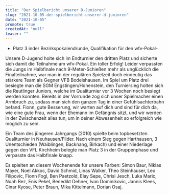 ```yaml
---
title: "Der Spielbericht unserer D-Junioren"
slug: "2021-10-05-der-spielbericht-unserer-d-junioren"
date: "2021-10-05"
promote: true
createdAt: "null"
teaser: ""
---
```

- Platz 3 inder Bezirkspokalendrunde, Qualifikation für den wfv-Pokal-


Unsere D-Jugend holte sich im Endturnier den dritten Platz und sicherte sich damit die Teilnahme am wfv-Pokal. Ein toller Erfolg! Leider verpassten die Jungs im Halbfinale nach 9-Meter-Schießen mehr als unglücklich die Finalteilnahme, war man in der regulären Spielzeit  doch eindeutig das stärkere Team als Gegner VFB Bodelshausen. Im Spiel um Platz drei besiegte man die SGM Engstingen/Hohenstein, den Turniersieg holten sich die Reutlinger Juniors, welche im Qualiturnier vor 3 Wochen noch besiegt werden konnten. Bereits in der Vorrunde zog sich unser Spielmacher einen Armbruch zu, sodass man sich den ganzen Tag in einer Gefühlsachterbahn befand. Fionn, gute Besserung, wir warten auf dich und sind für dich da, wie eine gute Frau, wenn der Ehemann im Gefängnis sitzt, und wir werden in der Zwischenzeit alles tun, um in deiner Abwesenheit so erfolgreich wie möglich zu sein.


Ein Team des jüngeren Jahrgangs (2010) spielte beim topbesetzten Qualiturnier in Neuhausen/Filder. Nach einem Sieg gegen Harthausen, 3 Unentschieden (Waiblingen, Backnang, Birkach) und einer Niederlage gegen den VFL Kirchheim belegte man Platz 3 in der Gruppenphase und verpasste das Halbfinale knapp.


Es spielten an diesem Wochenende für unsere Farben: Simon Baur, Niklas Mayer, Noel Akkoc, David Schmid, Linas Walker, Theo Steinhauser, Leo Filipovic, Fionn Fogl, Ben Paetzold, Elay Sepe, Chrisi Jesch, Luka Maric, Noah Bez, Enis Pekel, Benedikt Dehner, Ivan Dominikovic, Jannis Klees, Cinar Kyose, Peter Braun, Mika Kittelmann, Dorian Osaj.
